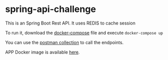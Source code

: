 # spring-api-challenge

This is an Spring Boot Rest API. It uses REDIS to cache session

To run it, download the [docker-compose](https://github.com/virginiafarias/spring-api-challenge/blob/master/challenge/docker-compose.yml) file and execute `docker-compose up`

You can use the [postman collection](https://github.com/virginiafarias/spring-api-challenge/blob/master/IA-Challenge.postman_collection.json) to call the endpoints.

APP Docker image is available [here](https://hub.docker.com/r/virginiafsousa/spring-ia-challenge).
